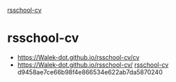 
[rsschool-cv](https://Walek-dot.github.io/rsschool-cv/)
# rsschool-cv
* https://Walek-dot.github.io/rsschool-cv/cv
* https://Walek-dot.github.io/rsschool-cv/
[rsschool-cv](https://Walek-dot.github.io/rsschool-cv/)
d9458ae7ce66b98f4e866534e622ab7da5870240
